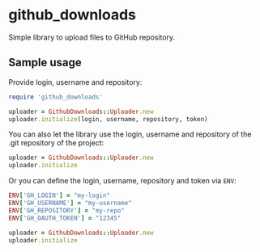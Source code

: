 # github_downloads

Simple library to upload files to GitHub repository.

## Sample usage

Provide login, username and repository:

```ruby
require 'github_downloads'

uploader = GithubDownloads::Uploader.new
uploader.initialize(login, username, repository, token)
```

You can also let the library use the login, username and repository of the .git repository of the project:

```ruby
uploader = GithubDownloads::Uploader.new
uploader.initialize
```

Or you can define the login, username, repository and token via `ENV`:

```ruby
ENV['GH_LOGIN'] = "my-login"
ENV['GH_USERNAME'] = "my-username"
ENV['GH_REPOSITORY'] = "my-repo"
ENV['GH_OAUTH_TOKEN'] = "12345"

uploader = GithubDownloads::Uploader.new
uploader.initialize
```
